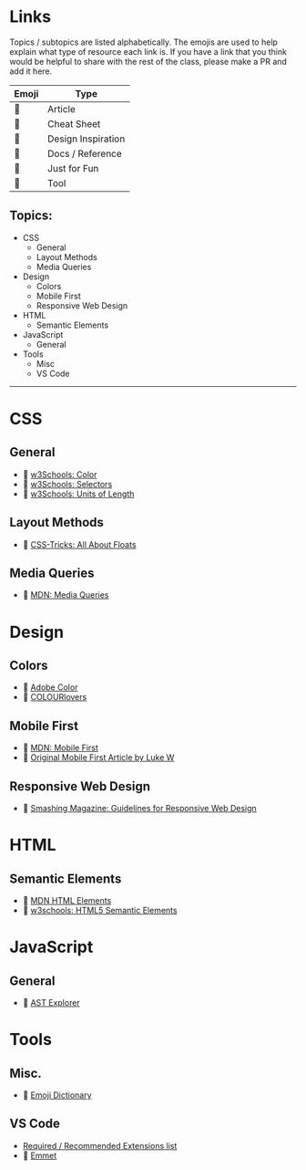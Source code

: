 # Links

Topics / subtopics are listed alphabetically. The emojis are used to help explain what type of resource each link is. If you have a link that you think would be helpful to share with the rest of the class, please make a PR and add it here. 

Emoji | Type
---|---
📰 | Article
📃 | Cheat Sheet
🎨 | Design Inspiration
📕 | Docs / Reference
👾 | Just for Fun
🔨 | Tool

## Topics:
- CSS
  - General
  - Layout Methods
  - Media Queries
- Design
  - Colors
  - Mobile First
  - Responsive Web Design
- HTML
  - Semantic Elements
- JavaScript
  - General
- Tools
  - Misc
  - VS Code

---

# CSS
  
  ## General
  - 📕 [w3Schools: Color](https://www.w3schools.com/cssref/css_colors_legal.asp)
  - 📃 [w3Schools: Selectors](https://www.w3schools.com/cssref/css_selectors.asp)
  - 📕 [w3Schools: Units of Length](https://www.w3schools.com/cssref/css_units.asp)
  
  ## Layout Methods
  - 📰 [CSS-Tricks: All About Floats](https://css-tricks.com/all-about-floats/)
 
  ## Media Queries
  - 📕 [MDN: Media Queries](https://developer.mozilla.org/en-US/docs/Web/CSS/Media_Queries/Using_media_queries#Media_features)

# Design

  ## Colors
  - 🎨 [Adobe Color](https://color.adobe.com/explore/?filter=most-popular&time=all)
  - 🎨 [COLOURlovers](https://www.colourlovers.com/)

  ## Mobile First
  - 📰 [MDN: Mobile First](https://developer.mozilla.org/en-US/docs/Web/Apps/Progressive/Responsive/Mobile_first)
  - 📰 [Original Mobile First Article by Luke W](https://www.lukew.com/ff/entry.asp?933)

  ## Responsive Web Design
  - 📰 [Smashing Magazine: Guidelines for Responsive Web Design](https://www.smashingmagazine.com/2011/01/guidelines-for-responsive-web-design/)


# HTML
  ## Semantic Elements
  - 📕 [MDN HTML Elements](https://developer.mozilla.org/en-US/docs/Web/HTML/Element)
  - 📕 [w3schools: HTML5 Semantic Elements](https://www.w3schools.com/html/html5_semantic_elements.asp) 

# JavaScript
  ## General
  - 🔨 [AST Explorer](https://astexplorer.net/)

# Tools

  ## Misc.
  - 👾 [Emoji Dictionary](https://emojipedia.org)

  ## VS Code 
  - [Required / Recommended Extensions list](VSCode-Extensions.md)
  - 📕 [Emmet](https://docs.emmet.io/)

